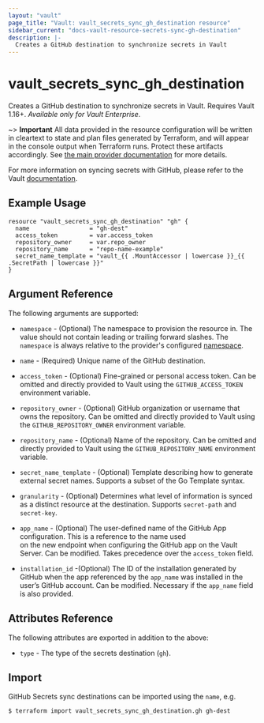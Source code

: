```yaml
---
layout: "vault"
page_title: "Vault: vault_secrets_sync_gh_destination resource"
sidebar_current: "docs-vault-resource-secrets-sync-gh-destination"
description: |-
  Creates a GitHub destination to synchronize secrets in Vault
---
```


# vault\_secrets\_sync\_gh\_destination

Creates a GitHub destination to synchronize secrets in Vault. Requires Vault 1.16+.
*Available only for Vault Enterprise*.

~> **Important** All data provided in the resource configuration will be
written in cleartext to state and plan files generated by Terraform, and
will appear in the console output when Terraform runs. Protect these
artifacts accordingly. See
[the main provider documentation](../index.html)
for more details.

For more information on syncing secrets with GitHub, please refer to the Vault
[documentation](https://developer.hashicorp.com/vault/docs/sync/github).

## Example Usage

```hcl
resource "vault_secrets_sync_gh_destination" "gh" {
  name                 = "gh-dest"
  access_token         = var.access_token
  repository_owner     = var.repo_owner
  repository_name      = "repo-name-example"
  secret_name_template = "vault_{{ .MountAccessor | lowercase }}_{{ .SecretPath | lowercase }}"
}
```

## Argument Reference

The following arguments are supported:

* `namespace` - (Optional) The namespace to provision the resource in.
  The value should not contain leading or trailing forward slashes.
  The `namespace` is always relative to the provider's configured [namespace](/docs/providers/vault/index.html#namespace).

* `name` - (Required) Unique name of the GitHub destination.

* `access_token` - (Optional) Fine-grained or personal access token.
  Can be omitted and directly provided to Vault using the `GITHUB_ACCESS_TOKEN` environment
  variable.

* `repository_owner` - (Optional) GitHub organization or username that owns the repository.
  Can be omitted and directly provided to Vault using the `GITHUB_REPOSITORY_OWNER` environment
  variable.

* `repository_name` - (Optional) Name of the repository.
  Can be omitted and directly provided to Vault using the `GITHUB_REPOSITORY_NAME` environment
  variable.

* `secret_name_template` - (Optional) Template describing how to generate external secret names.
  Supports a subset of the Go Template syntax.

* `granularity` - (Optional) Determines what level of information is synced as a distinct resource
  at the destination. Supports `secret-path` and `secret-key`.

* `app_name` - (Optional) The user-defined name of the GitHub App configuration. This is a reference to the name used   
  on the new endpoint when configuring the GitHub app on the Vault Server. Can be modified. 
  Takes precedence over the `access_token` field.

* `installation_id` -(Optional) The ID of the installation generated by GitHub when the app referenced by the `app_name` 
  was installed in the user’s GitHub account. Can be modified. Necessary if the `app_name` field is also provided.


## Attributes Reference

The following attributes are exported in addition to the above:

* `type` - The type of the secrets destination (`gh`).

## Import

GitHub Secrets sync destinations can be imported using the `name`, e.g.

```
$ terraform import vault_secrets_sync_gh_destination.gh gh-dest
```
